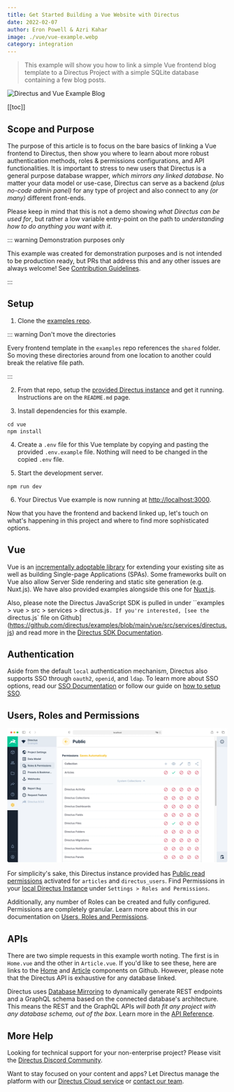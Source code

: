 ```yaml
---
title: Get Started Building a Vue Website with Directus
date: 2022-02-07
author: Eron Powell & Azri Kahar
image: ./vue/vue-example.webp
category: integration
---
```


> This example will show you how to link a simple Vue frontend blog template to a Directus Project with a simple SQLite database containing a few blog posts.

![Directus and Vue Example Blog](vue-example-blog-20220204A.webp)

[[toc]]

## Scope and Purpose

The purpose of this article is to focus on the bare basics of linking a Vue frontend to Directus, then show you where to learn about more robust authentication methods, roles & permissions configurations, and API functionalities. It is important to stress to new users that Directus is a general purpose database wrapper, _which mirrors any linked database_. No matter your data model or use-case, Directus can serve as a backend *(plus no-code admin panel)* for any type of project and also connect to any *(or many)* different front-ends.

Please keep in mind that this is not a demo showing _what Directus can be used for_, but rather a low variable entry-point on the path to _understanding how to do anything you want with it_.

::: warning Demonstration purposes only

 This example was created for demonstration purposes and is not intended to be production ready, but PRs that address this and any other issues are always welcome! See [Contribution Guidelines](https://docs.directus.io/contributing/introduction/).

:::


## Setup

1. Clone the [examples repo](https://github.com/directus/examples).

::: warning Don't move the directories

Every frontend template in the `examples` repo references the `shared` folder. So moving these directories around from one location to another could break the relative file path.

:::

2. From that repo, setup the [provided Directus instance](https://github.com/directus/examples/tree/main/directus) and get it running. Instructions are on the `README.md` page.

3. Install dependencies for this example.

```
cd vue
npm install
```

4. Create a `.env` file for this Vue template by copying and pasting the provided `.env.example` file. Nothing will need to be changed in the copied `.env` file.

5. Start the development server.

```
npm run dev
```

6. Your Directus Vue example is now running at <http://localhost:3000>.

Now that you have the frontend and backend linked up, let's touch on what's happening in this project and where to find more sophisticated options.

## Vue

Vue is an [incrementally adoptable library](https://v3.vuejs.org/guide/introduction.html#what-is-vue-js) for extending your existing site as well as building Single-page Applications (SPAs). Some frameworks built on Vue also allow Server Side rendering and static site generation (e.g. Nuxt.js). We have also provided examples alongside this one for [Nuxt.js](https://github.com/directus/examples/tree/main/nuxtjs).

Also, please note the Directus JavaScript SDK is pulled in under ``examples > vue > src > services > directus.js`. If you're interested, [see the `directus.js` file on Github](https://github.com/directus/examples/blob/main/vue/src/services/directus.js) and read more in the [Directus SDK Documentation](https://docs.directus.io/reference/sdk/).

## Authentication

Aside from the default `local` authentication mechanism, Directus also supports SSO through `oauth2`, `openid`, and `ldap`. To learn more about SSO options, read our [SSO Documentation](https://docs.directus.io/configuration/config-options/#authentication) or follow our guide on [how to setup SSO](https://docs.directus.io/configuration/sso/).

## Users, Roles and Permissions

![Directus Permissions](roles-and-permissions-20220204A.webp)


For simplicity's sake, this Directus instance provided has [Public read permissions](https://docs.directus.io/getting-started/quickstart/#_6-set-role-public-permissions) activated for `articles` and `directus_users`. Find Permissions in your [local Directus Instance](http://localhost:8055/admin/settings/roles/public) under `Settings > Roles and Permissions`.

Additionally, any number of Roles can be created and fully configured. Permissions are completely granular. Learn more about this in our documentation on [Users, Roles and Permissions](https://docs.directus.io/configuration/users-roles-permissions/).

## APIs

There are two simple requests in this example worth noting. The first is in `Home.vue` and the other in `Article.vue`. If you'd like to see these, here are links to the [Home](https://github.com/directus/examples/blob/main/vue/src/views/Home.vue) and [Article](https://github.com/directus/examples/blob/main/vue/src/views/Article.vue) components on Github. However, please note that the Directus API is exhaustive for any database linked.

Directus uses [Database Mirroring](https://docs.directus.io/getting-started/introduction/#database-mirroring) to dynamically generate REST endpoints and a GraphQL schema based on the connected database's architecture. This means the REST and the GraphQL APIs _will both fit any project with any database schema, out of the box_. Learn more in the [API Reference](https://docs.directus.io/reference/introduction/).

## More Help

Looking for technical support for your non-enterprise project? Please visit the [Directus Discord Community](https://directus.chat/).

Want to stay focused on your content and apps? Let Directus manage the platform with our [Directus Cloud service](https://directus.io/pricing/) or [contact our team](https://directus.io/contact/).
